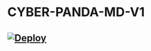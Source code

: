 

# CYBER-PANDA-MD-V1









## [![Deploy](https://www.herokucdn.com/deploy/button.svg)](https://heroku.com/deploy?template=https://github.com/2005-SACHITH-MAX/CYBER-PANDA-)





  
